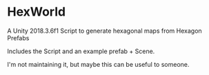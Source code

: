 # HexWorld
A Unity 2018.3.6f1 Script to generate hexagonal maps from Hexagon Prefabs

Includes the Script and an example prefab + Scene.

I'm not maintaining it, but maybe this can be useful to someone.
